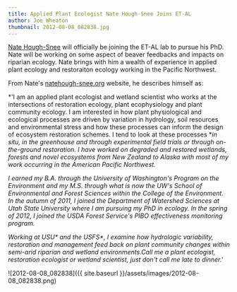 ```yaml
---
title: Applied Plant Ecologist Nate Hough-Snee Joins ET-AL
author: Joe Wheaton
thumbnail: 2012-08-08_082838.jpg
---
```


[Nate Hough-Snee](http://www.natehough-snee.org/) will officially be joining the ET-AL lab to pursue his PhD. Nate will be working on some aspect of beaver feedbacks and impacts on riparian ecology. Nate brings with him a wealth of experience in applied plant ecology and restoraiton ecology working in the Pacific Northwest.

From Nate's [natehough-snee.org](http://natehough-snee.org/) website, he describes himself as:

*'I am an applied plant ecologist and wetland scientist who works at the intersections of restoration ecology, plant ecophysiology and plant community ecology.  I am interested in how plant physiological and ecological processes are driven by variation in hydrology, soil resources and environmental stress and how these processes can inform the design of ecosystem restoration schemes.  I tend to look at these processes **in situ, in the greenhouse and through experimental field trials or through on-the-ground restoration. I have worked on degraded and restored wetlands, forests and novel ecosystems from New Zealand to Alaska with most of my work occurring in the American Pacific Northwest.*

*I earned my B.A. through the University of Washington's Program on the Environment and my M.S. through what is now the UW's School of Environmental and Forest Sciences within the College of the Environment. In the autumn of 2011, I joined the Department of Watershed Sciences at Utah State University where I am pursuing my PhD in ecology. In the spring of 2012, I joined the USDA Forest Service's PIBO effectiveness monitoring program.*

*Working at USU\* and the USFS\*, I examine how hydrologic variability, restoration and management feed back on plant community changes within semi-arid riparian and wetland environments.Call me a plant ecologist, restoration ecologist or wetland scientist, just don't call me late to dinner.'*

![2012-08-08_082838]({{ site.baseurl }}/assets/images/2012-08-08_082838.png)